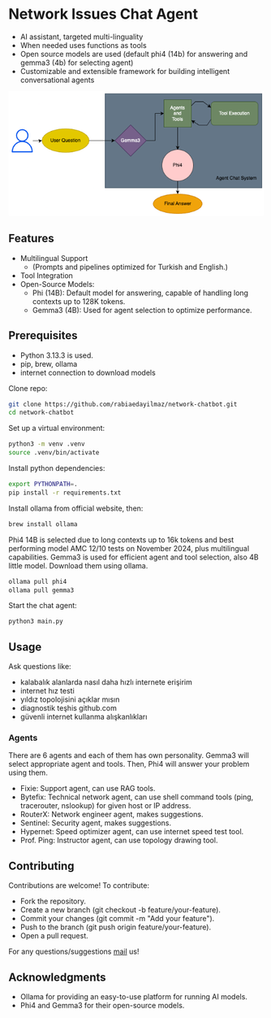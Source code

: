 # Network Issues Chat Agent

- AI assistant, targeted multi-linguality
- When needed uses functions as tools
- Open source models are used (default phi4 (14b) for answering and gemma3 (4b) for selecting agent)
- Customizable and extensible framework for building intelligent conversational agents

![Chat Agent Diagram](assets/chat-agent.png)

## Features
* Multilingual Support 
    * (Prompts and pipelines optimized for Turkish and English.)
* Tool Integration
* Open-Source Models:
    * Phi (14B): Default model for answering, capable of handling long contexts up to 128K tokens.
    * Gemma3 (4B): Used for agent selection to optimize performance.

## Prerequisites
* Python 3.13.3 is used.
* pip, brew, ollama
* internet connection to download models

Clone repo:
```bash
git clone https://github.com/rabiaedayilmaz/network-chatbot.git
cd network-chatbot
```

Set up a virtual environment:
```bash
python3 -m venv .venv
source .venv/bin/activate
```

Install python dependencies:
```bash
export PYTHONPATH=.
pip install -r requirements.txt
```

Install ollama from official website, then:
```bash
brew install ollama
```

Phi4 14B is selected due to long contexts up to 16k tokens and best performing model AMC 12/10 tests on November 2024, plus multilingual capabilities.
Gemma3 is used for efficient agent and tool selection, also 4B little model.
Download them using ollama.
```bash
ollama pull phi4
ollama pull gemma3
```

Start the chat agent:
```bash
python3 main.py
```

## Usage

Ask questions like:
* kalabalık alanlarda nasıl daha hızlı internete erişirim
* internet hız testi
* yıldız topolojisini açıklar mısın
* diagnostik teşhis github.com
* güvenli internet kullanma alışkanlıkları

### Agents
There are 6 agents and each of them has own personality. Gemma3 will select appropriate agent and tools. Then, Phi4 will answer your problem using them.
- Fixie: Support agent, can use RAG tools.
- Bytefix: Technical network agent, can use shell command tools (ping, tracerouter, nslookup) for given host or IP address.
- RouterX: Network engineer agent, makes suggestions.
- Sentinel: Security agent, makes suggestions.
- Hypernet: Speed optimizer agent, can use internet speed test tool.
- Prof. Ping: Instructor agent, can use topology drawing tool.

## Contributing
Contributions are welcome! To contribute:

- Fork the repository.
- Create a new branch (git checkout -b feature/your-feature).
- Commit your changes (git commit -m "Add your feature").
- Push to the branch (git push origin feature/your-feature).
- Open a pull request.

For any questions/suggestions [mail](edayilmxz@outlook.com) us! 

## Acknowledgments
* Ollama for providing an easy-to-use platform for running AI models.
* Phi4 and Gemma3 for their open-source models.